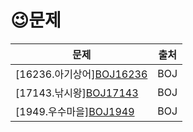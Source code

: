 # 	&#128521;문제


| 문제                                                         | 출처 |
| ------------------------------------------------------------ | ---- |
| [16236.아기상어][BOJ16236](https://www.acmicpc.net/problem/16236) | BOJ  |
| [17143.낚시왕][BOJ17143](https://www.acmicpc.net/problem/17143) | BOJ  |
| [1949.우수마을][BOJ1949](https://www.acmicpc.net/problem/1949) | BOJ  |



